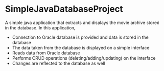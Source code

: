 # SimpleJavaDatabaseProject
A simple java application that extracts and displays the movie archive stored in the database. In this application, 


- Connection to Oracle database is provided and data is stored in the database
- The data taken from the database is displayed on a simple interface
- Reads data from Oracle database
- Performs CRUD operations (deleting/adding/updating) on the interface 
- Changes are reflected to the database as well
